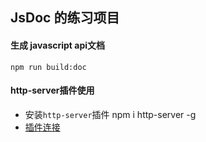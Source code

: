 ## JsDoc 的练习项目

#### 生成 javascript api文档
    npm run build:doc
#### http-server插件使用
+ 安装`http-server`插件
    npm i http-server -g
+ [插件连接](https://www.npmjs.com/package/http-server)
